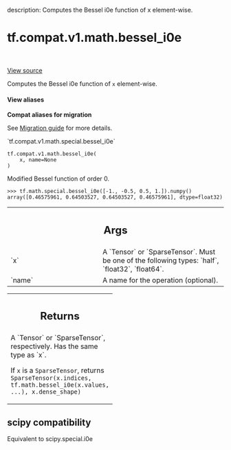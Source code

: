 description: Computes the Bessel i0e function of x element-wise.

<div itemscope itemtype="http://developers.google.com/ReferenceObject">
<meta itemprop="name" content="tf.compat.v1.math.bessel_i0e" />
<meta itemprop="path" content="Stable" />
</div>

# tf.compat.v1.math.bessel_i0e

<!-- Insert buttons and diff -->

<table class="tfo-notebook-buttons tfo-api nocontent" align="left">

</table>

<a target="_blank" class="external" href="/code/stable/tensorflow/python/ops/special_math_ops.py">View source</a>



Computes the Bessel i0e function of `x` element-wise.


<section class="expandable">
  <h4 class="showalways">View aliases</h4>
  <p>
<b>Compat aliases for migration</b>
<p>See
<a href="https://www.tensorflow.org/guide/migrate">Migration guide</a> for
more details.</p>
<p>`tf.compat.v1.math.special.bessel_i0e`</p>
</p>
</section>

<pre class="devsite-click-to-copy prettyprint lang-py tfo-signature-link">
<code>tf.compat.v1.math.bessel_i0e(
    x, name=None
)
</code></pre>



<!-- Placeholder for "Used in" -->

Modified Bessel function of order 0.

```
>>> tf.math.special.bessel_i0e([-1., -0.5, 0.5, 1.]).numpy()
array([0.46575961, 0.64503527, 0.64503527, 0.46575961], dtype=float32)
```

<!-- Tabular view -->
 <table class="responsive fixed orange">
<colgroup><col width="214px"><col></colgroup>
<tr><th colspan="2"><h2 class="add-link">Args</h2></th></tr>

<tr>
<td>
`x`<a id="x"></a>
</td>
<td>
A `Tensor` or `SparseTensor`. Must be one of the following types: `half`,
`float32`, `float64`.
</td>
</tr><tr>
<td>
`name`<a id="name"></a>
</td>
<td>
A name for the operation (optional).
</td>
</tr>
</table>



<!-- Tabular view -->
 <table class="responsive fixed orange">
<colgroup><col width="214px"><col></colgroup>
<tr><th colspan="2"><h2 class="add-link">Returns</h2></th></tr>
<tr class="alt">
<td colspan="2">
A `Tensor` or `SparseTensor`, respectively. Has the same type as `x`.



If `x` is a `SparseTensor`, returns
`SparseTensor(x.indices, tf.math.bessel_i0e(x.values, ...), x.dense_shape)`
</td>
</tr>

</table>



 <section><devsite-expandable expanded>
 <h2 class="showalways">scipy compatibility</h2>

Equivalent to scipy.special.i0e

 </devsite-expandable></section>

